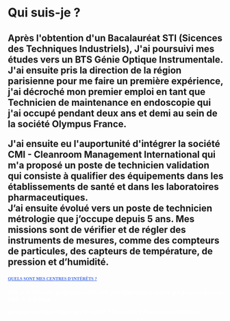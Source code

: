 
<h1>Qui suis-je ?</h1>




<h2>Après l'obtention d'un Bacalauréat STI (Sicences des Techniques Industriels), J'ai poursuivi mes études vers un BTS Génie Optique Instrumentale.<br/>
J'ai ensuite pris la direction de la région parisienne pour me faire un première expérience, j'ai décroché mon premier emploi en tant que Technicien de maintenance en endoscopie qui j'ai occupé pendant deux ans et demi au sein de la société Olympus France.<br/>

J'ai ensuite eu l'auportunité d'intégrer la société  CMI - Cleanroom Management International qui m'a proposé un poste de technicien validation qui consiste à qualifier des équipements dans les établissements de santé et dans les laboratoires pharmaceutiques.<br/>
 J’ai ensuite évolué vers un poste de technicien métrologie que j’occupe depuis 5 ans. Mes missions sont de vérifier et de régler des instruments de mesures, comme des compteurs de particules, des capteurs de température, de pression et d’humidité.</h2>
 

<style>
 h3 {
 font-family: verdana;
 color: RoyalBlue;
 text-decoration: underline;
 font-style: normal;
 font-size: 10px;
 text-transform: uppercase;
 }
</style>
<h3>Quels sont mes centres d'intérêts ?</h3>

<style>
 h4 {
 text-align: justify;
 color: White;
 font-family: verdana;
 font-style: italic;
 font-size: 10px
 text-transform: none;
 }
</style>


<h4>Mes activités extra professionnelles sont principalement le tennis que j'exerce dans un club, le bricolage, 
 
 quelques montages vidéos que je réalise à l'occasion d'évenemenent familiaux.</h4>


